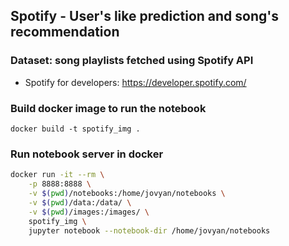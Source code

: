 ## Spotify - User's like prediction and song's recommendation


### Dataset: song playlists fetched using Spotify API
 - Spotify for developers: https://developer.spotify.com/


### Build docker image to run the notebook

```
docker build -t spotify_img .
```

### Run notebook server in docker

```bash
docker run -it --rm \
    -p 8888:8888 \
    -v $(pwd)/notebooks:/home/jovyan/notebooks \
    -v $(pwd)/data:/data/ \
    -v $(pwd)/images:/images/ \
    spotify_img \
    jupyter notebook --notebook-dir /home/jovyan/notebooks
```
